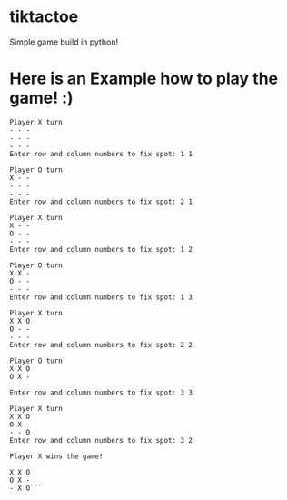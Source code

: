 # tiktactoe
Simple game build in python!
# Here is an Example how to play the game! :)
```$ python tic_tac_toe.py 
Player X turn
- - -
- - -
- - -
Enter row and column numbers to fix spot: 1 1

Player O turn
X - -
- - -
- - -
Enter row and column numbers to fix spot: 2 1

Player X turn
X - -
O - -
- - -
Enter row and column numbers to fix spot: 1 2

Player O turn
X X -
O - -
- - -
Enter row and column numbers to fix spot: 1 3

Player X turn
X X O
O - -
- - -
Enter row and column numbers to fix spot: 2 2

Player O turn
X X O
O X -
- - -
Enter row and column numbers to fix spot: 3 3

Player X turn
X X O        
O X -        
- - O
Enter row and column numbers to fix spot: 3 2

Player X wins the game!

X X O
O X -
- X O```
